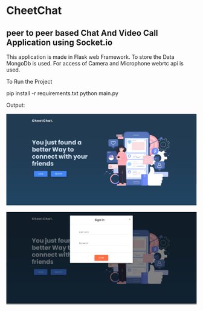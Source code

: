 
# CheetChat

## peer to peer based Chat And Video Call Application using Socket.io

This application is made in Flask web Framework. To store the Data MongoDb is used.
For access of Camera and Microphone webrtc api is used.

To Run the Project 

pip install -r requirements.txt 
python main.py


Output:

![main](https://raw.githubusercontent.com/Ajaymagar/cheetChat/master/images/main.JPG)

![signin](https://raw.githubusercontent.com/Ajaymagar/cheetChat/master/images/Signin.JPG)






